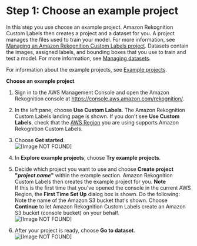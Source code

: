 # Step 1: Choose an example project<a name="gs-step-choose-example-project"></a>

In this step you use choose an example project\. Amazon Rekognition Custom Labels then creates a project and a dataset for you\. A project manages the files used to train your model\. For more information, see [Managing an Amazon Rekognition Custom Labels project](managing-project.md)\. Datasets contain the images, assigned labels, and bounding boxes that you use to train and test a model\. For more information, see [Managing datasets](managing-dataset.md)\. 

For information about the example projects, see [Example projects](getting-started.md#gs-example-projects)\.

**Choose an example project**

1. Sign in to the AWS Management Console and open the Amazon Rekognition console at [https://console\.aws\.amazon\.com/rekognition/](https://console.aws.amazon.com/rekognition/)\.

1. In the left pane, choose **Use Custom Labels**\. The Amazon Rekognition Custom Labels landing page is shown\. If you don't see **Use Custom Labels**, check that the [ AWS Region](https://docs.aws.amazon.com/general/latest/gr/rekognition_region.html) you are using supports Amazon Rekognition Custom Labels\.

1. Choose **Get started**\.   
![\[Image NOT FOUND\]](http://docs.aws.amazon.com/rekognition/latest/customlabels-dg/images/example-projects.png)

1. In **Explore example projects**, choose **Try example projects**\.

1. Decide which project you want to use and choose **Create project "*project name*"** within the example section\. Amazon Rekognition Custom Labels then creates the example project for you\.
**Note**  
If this is the first time that you've opened the console in the current AWS Region, the **First Time Set Up** dialog box is shown\. Do the following:  
Note the name of the Amazon S3 bucket that's shown\.
Choose **Continue** to let Amazon Rekognition Custom Labels create an Amazon S3 bucket \(console bucket\) on your behalf\.   
![\[Image NOT FOUND\]](http://docs.aws.amazon.com/rekognition/latest/customlabels-dg/images/get-started.jpg)

1. After your project is ready, choose **Go to dataset**\.  
![\[Image NOT FOUND\]](http://docs.aws.amazon.com/rekognition/latest/customlabels-dg/images/get-started-goto-dataset-dialog.jpg)
